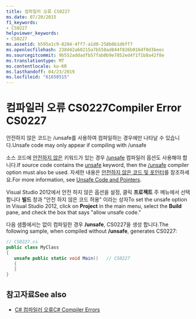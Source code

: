 ```yaml
---
title: 컴파일러 오류 CS0227
ms.date: 07/20/2015
f1_keywords:
- CS0227
helpviewer_keywords:
- CS0227
ms.assetid: b595a1c9-8204-4ff7-a1d0-258b0b1d6ff7
ms.openlocfilehash: 238d42a60215a7b558ad844f826b016df0d3beec
ms.sourcegitcommit: 9b552addadfb57fab0b9e7852ed4f1f1b8a42f8e
ms.translationtype: MT
ms.contentlocale: ko-KR
ms.lasthandoff: 04/23/2019
ms.locfileid: "61658515"
---
```

# <a name="compiler-error-cs0227"></a><span data-ttu-id="ab44c-102">컴파일러 오류 CS0227</span><span class="sxs-lookup"><span data-stu-id="ab44c-102">Compiler Error CS0227</span></span>

<span data-ttu-id="ab44c-103">안전하지 않은 코드는 /unsafe를 사용하여 컴파일하는 경우에만 나타날 수 있습니다.</span><span class="sxs-lookup"><span data-stu-id="ab44c-103">Unsafe code may only appear if compiling with /unsafe</span></span>

<span data-ttu-id="ab44c-104">소스 코드에 [안전하지 않은](../../csharp/language-reference/keywords/unsafe.md) 키워드가 있는 경우 [/unsafe](../../csharp/language-reference/compiler-options/unsafe-compiler-option.md) 컴파일러 옵션도 사용해야 합니다.</span><span class="sxs-lookup"><span data-stu-id="ab44c-104">If source code contains the [unsafe](../../csharp/language-reference/keywords/unsafe.md) keyword, then the [/unsafe](../../csharp/language-reference/compiler-options/unsafe-compiler-option.md) compiler option must also be used.</span></span> <span data-ttu-id="ab44c-105">자세한 내용은 [안전하지 않은 코드 및 포인터](../../csharp/programming-guide/unsafe-code-pointers/index.md)를 참조하세요.</span><span class="sxs-lookup"><span data-stu-id="ab44c-105">For more information, see [Unsafe Code and Pointers](../../csharp/programming-guide/unsafe-code-pointers/index.md).</span></span>

<span data-ttu-id="ab44c-106">Visual Studio 2012에서 안전 하지 않은 옵션을 설정, 클릭 **프로젝트** 주 메뉴에서 선택 합니다 **빌드** 창과 "안전 하지 않은 코드 허용" 이라는 상자</span><span class="sxs-lookup"><span data-stu-id="ab44c-106">To set the unsafe option in Visual Studio 2012, click on **Project** in the main menu, select the **Build** pane, and check the box that says "allow unsafe code."</span></span>

<span data-ttu-id="ab44c-107">다음 샘플에서는 없이 컴파일한 경우 **/unsafe**, CS0227을 생성 합니다.</span><span class="sxs-lookup"><span data-stu-id="ab44c-107">The following sample, when compiled without **/unsafe**, generates CS0227:</span></span>

```csharp
// CS0227.cs
public class MyClass
{
   unsafe public static void Main()   // CS0227
   {
   }
}
```

## <a name="see-also"></a><span data-ttu-id="ab44c-108">참고자료</span><span class="sxs-lookup"><span data-stu-id="ab44c-108">See also</span></span>

- [<span data-ttu-id="ab44c-109">C# 컴파일러 오류</span><span class="sxs-lookup"><span data-stu-id="ab44c-109">C# Compiler Errors</span></span>](../../csharp/language-reference/compiler-messages/index.md)

